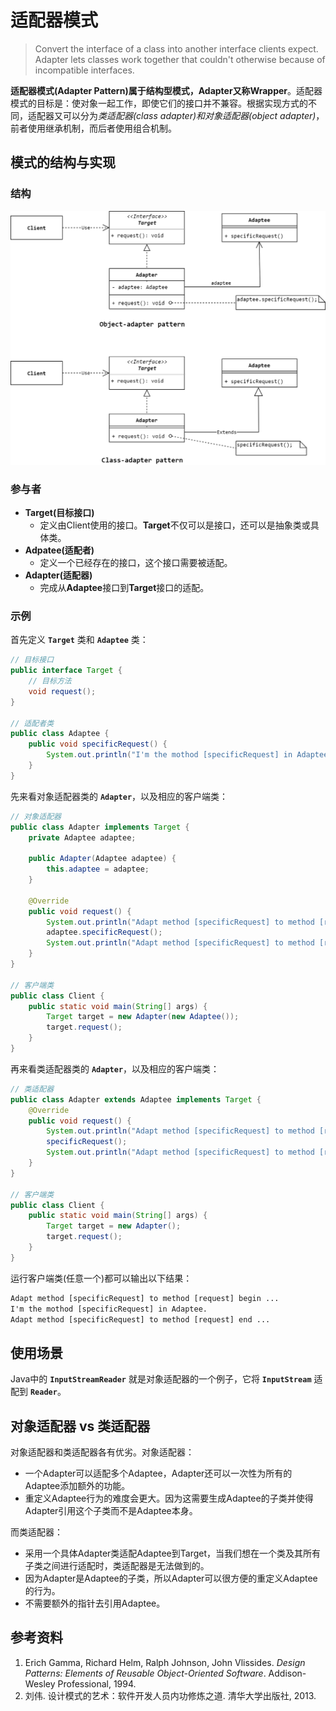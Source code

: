 # 适配器模式
> Convert the interface of a class into another interface clients expect. Adapter
lets classes work together that couldn't otherwise because of incompatible
interfaces. 

**适配器模式(Adapter Pattern)**属于结构型模式，**Adapter**又称**Wrapper**。适配器模式的目标是：使对象一起工作，即使它们的接口并不兼容。根据实现方式的不同，适配器又可以分为*类适配器(class adapter)*和*对象适配器(object adapter)*，前者使用继承机制，而后者使用组合机制。

## 模式的结构与实现

### 结构
![Adapter Pattern](images/adapter-pattern.png)

### 参与者
* **Target(目标接口)**
    * 定义由Client使用的接口。**Target**不仅可以是接口，还可以是抽象类或具体类。
* **Adpatee(适配者)**
    * 定义一个已经存在的接口，这个接口需要被适配。
* **Adapter(适配器)**
    * 完成从**Adaptee**接口到**Target**接口的适配。

### 示例
首先定义 **`Target`** 类和 **`Adaptee`** 类：
```Java
// 目标接口
public interface Target {
    // 目标方法
    void request();
}

// 适配者类
public class Adaptee {
    public void specificRequest() {
        System.out.println("I'm the mothod [specificRequest] in Adaptee.");
    }
}
```
先来看对象适配器类的 **`Adapter`**，以及相应的客户端类：
```Java
// 对象适配器
public class Adapter implements Target {
    private Adaptee adaptee;

    public Adapter(Adaptee adaptee) {
        this.adaptee = adaptee;
    }

    @Override
    public void request() {
        System.out.println("Adapt method [specificRequest] to method [request] begin ...");
        adaptee.specificRequest();
        System.out.println("Adapt method [specificRequest] to method [request] end ...");
    }
}

// 客户端类
public class Client {
    public static void main(String[] args) {
        Target target = new Adapter(new Adaptee());
        target.request();
    }
}
```

再来看类适配器类的 **`Adapter`**，以及相应的客户端类：
```Java
// 类适配器
public class Adapter extends Adaptee implements Target {
    @Override
    public void request() {
        System.out.println("Adapt method [specificRequest] to method [request] begin ...");
        specificRequest();
        System.out.println("Adapt method [specificRequest] to method [request] end ...");
    }
}

// 客户端类
public class Client {
    public static void main(String[] args) {
        Target target = new Adapter();
        target.request();
    }
}
```

运行客户端类(任意一个)都可以输出以下结果：
```txt
Adapt method [specificRequest] to method [request] begin ...
I'm the mothod [specificRequest] in Adaptee.
Adapt method [specificRequest] to method [request] end ...
```

## 使用场景
Java中的 **`InputStreamReader`** 就是对象适配器的一个例子，它将 **`InputStream`** 适配到 **`Reader`**。

## 对象适配器 vs 类适配器
对象适配器和类适配器各有优劣。对象适配器：
* 一个Adapter可以适配多个Adaptee，Adapter还可以一次性为所有的Adaptee添加额外的功能。
* 重定义Adaptee行为的难度会更大。因为这需要生成Adaptee的子类并使得Adapter引用这个子类而不是Adaptee本身。

而类适配器：
* 采用一个具体Adapter类适配Adaptee到Target，当我们想在一个类及其所有子类之间进行适配时，类适配器是无法做到的。
* 因为Adapter是Adaptee的子类，所以Adapter可以很方便的重定义Adaptee的行为。
* 不需要额外的指针去引用Adaptee。

## 参考资料
1. Erich Gamma, Richard Helm, Ralph Johnson, John Vlissides. <i>Design Patterns: Elements of Reusable Object-Oriented Software</i>. Addison-Wesley Professional, 1994.
2. 刘伟. 设计模式的艺术：软件开发人员内功修炼之道. 清华大学出版社, 2013.